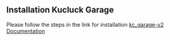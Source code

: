 ## Installation Kucluck Garage

Please follow the steps in the link for installation [kc_garage-v2 Documentation](https://kucluck.gitbook.io/introduction/kc-garage)